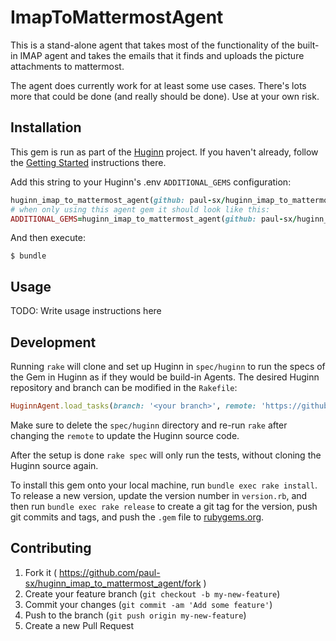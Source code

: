 # ImapToMattermostAgent

This is a stand-alone agent that takes most of the functionality of the
built-in IMAP agent and takes the emails that it finds and uploads the picture
attachments to mattermost.  

The agent does currently work for at least some use cases.  There's lots more
that could be done (and really should be done). Use at your own risk.

## Installation

This gem is run as part of the [Huginn](https://github.com/huginn/huginn) project. If you haven't already, follow the [Getting Started](https://github.com/huginn/huginn#getting-started) instructions there.

Add this string to your Huginn's .env `ADDITIONAL_GEMS` configuration:

```ruby
huginn_imap_to_mattermost_agent(github: paul-sx/huginn_imap_to_mattermost_agent)
# when only using this agent gem it should look like this:
ADDITIONAL_GEMS=huginn_imap_to_mattermost_agent(github: paul-sx/huginn_imap_to_mattermost_agent)
```

And then execute:

    $ bundle

## Usage

TODO: Write usage instructions here

## Development

Running `rake` will clone and set up Huginn in `spec/huginn` to run the specs of the Gem in Huginn as if they would be build-in Agents. The desired Huginn repository and branch can be modified in the `Rakefile`:

```ruby
HuginnAgent.load_tasks(branch: '<your branch>', remote: 'https://github.com/<github user>/huginn.git')
```

Make sure to delete the `spec/huginn` directory and re-run `rake` after changing the `remote` to update the Huginn source code.

After the setup is done `rake spec` will only run the tests, without cloning the Huginn source again.

To install this gem onto your local machine, run `bundle exec rake install`. To release a new version, update the version number in `version.rb`, and then run `bundle exec rake release` to create a git tag for the version, push git commits and tags, and push the `.gem` file to [rubygems.org](https://rubygems.org).

## Contributing

1. Fork it ( https://github.com/paul-sx/huginn_imap_to_mattermost_agent/fork )
2. Create your feature branch (`git checkout -b my-new-feature`)
3. Commit your changes (`git commit -am 'Add some feature'`)
4. Push to the branch (`git push origin my-new-feature`)
5. Create a new Pull Request
